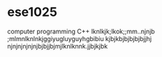 # ese1025
computer programming C++
lknlkjk;lkok;;mm..njnjb
;mlmnlknlnkjggiyugluyguyhgbibiu
kjbjkbjbjbjbjbjjhj
njnjnjnjnjnjbjbjjbjmjlknlknnk.jjbjkjbk
